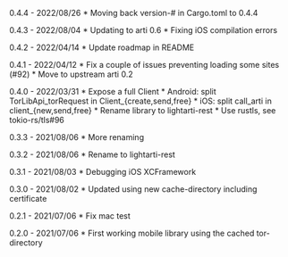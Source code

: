 0.4.4 - 2022/08/26
	* Moving back version-# in Cargo.toml to 0.4.4

0.4.3 - 2022/08/04
	* Updating to arti 0.6
	* Fixing iOS compilation errors

0.4.2 - 2022/04/14
	* Update roadmap in README

0.4.1 - 2022/04/12
	* Fix a couple of issues preventing loading some sites (#92)
	* Move to upstream arti 0.2

0.4.0 - 2022/03/31
	* Expose a full Client
	* Android: split TorLibApi_torRequest in Client_{create,send,free}
	* iOS: split call_arti in client_{new,send,free}
	* Rename library to lightarti-rest
	* Use rustls, see tokio-rs/tls#96

0.3.3 - 2021/08/06
	* More renaming

0.3.2 - 2021/08/06
	* Rename to lightarti-rest

0.3.1 - 2021/08/03
	* Debugging iOS XCFramework

0.3.0 - 2021/08/02
	* Updated using new cache-directory including certificate

0.2.1 - 2021/07/06
	* Fix mac test

0.2.0 - 2021/07/06
	* First working mobile library using the cached tor-directory
